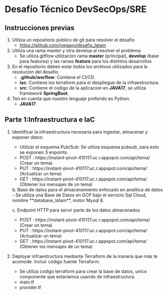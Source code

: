 Desafío Técnico DevSecOps/SRE
===============

Instrucciones previas
---------------	
1. Utiliza un repositorio público de git para resolver el desafío
    - https://github.com/jvegavv/desafio_latam
2. Utiliza una rama master y otra develop al resolver el problema
    - Se utiliza gitflow utilizacion rama **master** (principal), **develop** (base para features) y las ramas **feature** para los distintos desarrollos 
3. En el repositorio deben estar todos los archivos utilizados para la resolución del
desafío.
    - **.github/worflow**: Contiene el CI/CD.
    - **Iac**: Contiene los terraform para el despliegue de la infraestructura. 
    - **src**: Contiene el codigo de la aplicacion en **JAVA17**, se utiliza framework **SpringBoot**.
4. Ten en cuenta que nuestro lenguaje preferido es Python.
    - **JAVA17**.


Parte 1:Infraestructura e IaC
---------------	

1. Identificar la infraestructura necesaria para ingestar, almacenar y exponer datos:
    - Utilizar el esquema Pub/Sub: Se utiliza esquema pubsub, para esto se exponen 3 enpoints.
    <ul>
        <li> POST : https://instant-pivot-410117.uc.r.appspot.com/api/tema/ (Crear un tema)</li>
        <li> PUT : https://instant-pivot-410117.uc.r.appspot.com/api/tema/ (Actualizar un tema)</li>
        <li> GET : https://instant-pivot-410117.uc.r.appspot.com/api/tema/ (Obtener los mensajes de un tema)</li>
    </ul>
    b. Base de datos para el almacenamiento enfocado en analítica de datos
    - Se utiliza una Base de Datos en GCP bajo el servicio Sql Cloud, nombre **database_latam**, motor Mysql 8.

    c. Endpoint HTTP para servir parte de los datos almacenados
    <ul>
        <li> POST : https://instant-pivot-410117.uc.r.appspot.com/api/tema/ (Crear un tema)</li>
        <li> PUT : https://instant-pivot-410117.uc.r.appspot.com/api/tema/ (Actualizar un tema)</li>
        <li> GET : https://instant-pivot-410117.uc.r.appspot.com/api/tema/ (Obtener los mensajes de un tema)</li>
    </ul>

2. Deployar infraestructura mediante Terraform de la manera que más te acomode. Incluir código fuente Terraform.
    - Se utiliza codigo terraform para crear la base de datos, unico componente que estariamos usando de infraestructura.
     <ul>
        <li>main.tf</li>
        <li>provider.tf</li>
    </ul>
